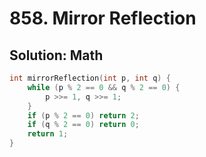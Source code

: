 # 858. Mirror Reflection

## Solution: Math

```cpp
int mirrorReflection(int p, int q) {
    while (p % 2 == 0 && q % 2 == 0) {
        p >>= 1, q >>= 1;
    }
    if (p % 2 == 0) return 2;
    if (q % 2 == 0) return 0;
    return 1;
}
```
